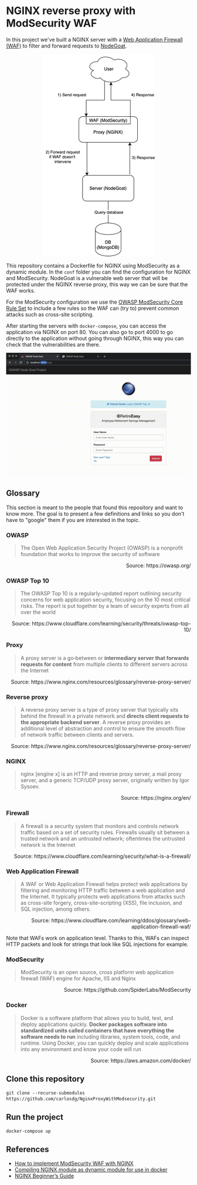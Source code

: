 # NGINX reverse proxy with ModSecurity WAF

In this project we've built a NGINX server with a [Web Application Firewall (WAF)](https://en.wikipedia.org/wiki/Web_application_firewall) to filter and forward requests to [NodeGoat](https://github.com/OWASP/NodeGoat).

<p align="center">
  <img src="doc/images/diagram.png" alt="Diagram of the interaction of the servers on an user request" />
</p>

This repository contains a Dockerfile for NGINX using ModSecurity as a dynamic module. In the `conf` folder you can find the configuration for NGINX and ModSecurity. NodeGoat is a vulnerable web server that will be protected under the NGINX reverse proxy, this way we can be sure that the WAF works. 

For the ModSecurity configuration we use the [OWASP ModSecurity Core Rule Set](https://github.com/SpiderLabs/owasp-modsecurity-crs) to include a few rules so the WAF can (try to) prevent common attacks such as cross-site scripting.

After starting the servers with `docker-compose`, you can access the application via NGINX on port 80. You can also go to port 4000 to go directly to the application without going through NGINX, this way you can check that the vulnerabilities are there.

<p align="center">
  <img src="doc/images/waf.gif" alt="GIF showing the difference between an XSS with and without WAF" />
</p>


## Glossary

This section is meant to the people that found this repository and want to know more. The goal is to present a few definitions and links so you don't have to "google" them if you are interested in the topic.


### OWASP
> The Open Web Application Security Project (OWASP) is a nonprofit foundation that works to improve the security of software

<p align="right">
Source: https://owasp.org/
</p>


### OWASP Top 10
> The OWASP Top 10 is a regularly-updated report outlining security concerns for web application security, focusing on the 10 most critical risks. The report is put together by a team of security experts from all over the world

<p align="right">
Source: https://www.cloudflare.com/learning/security/threats/owasp-top-10/
</p>


### Proxy
> A proxy server is a go‑between or __intermediary server that forwards requests for content__ from multiple clients to different servers across the Internet

<p align="right">
Source: https://www.nginx.com/resources/glossary/reverse-proxy-server/
</p>


### Reverse proxy 
> A reverse proxy server is a type of proxy server that typically sits behind the firewall in a private network and __directs client requests to the appropriate backend server__. A reverse proxy provides an additional level of abstraction and control to ensure the smooth flow of network traffic between clients and servers.

<p align="right">
Source: https://www.nginx.com/resources/glossary/reverse-proxy-server/
</p>


### NGINX
> nginx [engine x] is an HTTP and reverse proxy server, a mail proxy server, and a generic TCP/UDP proxy server, originally written by Igor Sysoev.

<p align="right">
Source: https://nginx.org/en/
</p>


### Firewall
> A firewall is a security system that monitors and controls network traffic based on a set of security rules. Firewalls usually sit between a trusted network and an untrusted network; oftentimes the untrusted network is the Internet

<p align="right">
Source: https://www.cloudflare.com/learning/security/what-is-a-firewall/
</p>


### Web Application Firewall
> A WAF or Web Application Firewall helps protect web applications by filtering and monitoring HTTP traffic between a web application and the Internet. It typically protects web applications from attacks such as cross-site forgery, cross-site-scripting (XSS), file inclusion, and SQL injection, among others.

<p align="right">
Source: https://www.cloudflare.com/learning/ddos/glossary/web-application-firewall-waf/
</p>

Note that WAFs work on application level. Thanks to this, WAFs can inspect HTTP packets and look for strings that look like SQL injections for example.


### ModSecurity
> ModSecurity is an open source, cross platform web application firewall (WAF) engine for Apache, IIS and Nginx

<p align="right">
Source: https://github.com/SpiderLabs/ModSecurity
</p>


### Docker
> Docker is a software platform that allows you to build, test, and deploy applications quickly. __Docker packages software into standardized units called containers that have everything the software needs to run__ including libraries, system tools, code, and runtime. Using Docker, you can quickly deploy and scale applications into any environment and know your code will run

<p align="right">
Source: https://aws.amazon.com/docker/
</p>


## Clone this repository

```
git clone --recurse-submodules https://github.com/carlosdg/NginxProxyWithModsecurity.git
```


## Run the project

```
docker-compose up
```


## References

- [How to implement ModSecurity WAF with NGINX](https://medium.com/building-goalwise/how-to-implement-modsecurity-waf-with-nginx-15fdd42fa3)
- [Compiling NGINX module as dynamic module for use in docker](https://gist.github.com/hermanbanken/96f0ff298c162a522ddbba44cad31081)
- [NGINX Beginner’s Guide](https://nginx.org/en/docs/beginners_guide.html)
